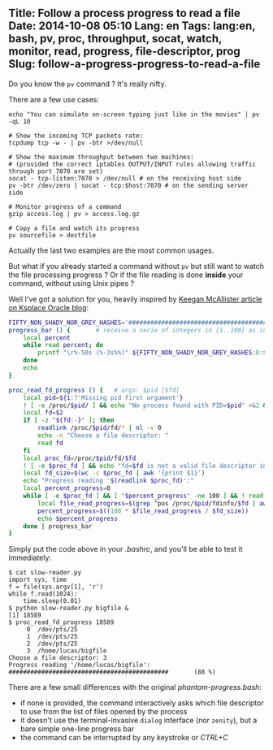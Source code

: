 Title: Follow a process progress to read a file
Date: 2014-10-08 05:10
Lang: en
Tags: lang:en, bash, pv, proc, throughput, socat, watch, monitor, read, progress, file-descriptor, prog
Slug: follow-a-progress-progress-to-read-a-file
---
Do you know the `pv` command ? It's really nifty.

There are a few use cases:

    echo "You can simulate on-screen typing just like in the movies" | pv -qL 10

    # Show the incoming TCP packets rate:
    tcpdump tcp -w - | pv -btr >/dev/null

    # Show the maximum throughput between two machines:
    # (provided the correct iptables OUTPUT/INPUT rules allowing traffic through port 7070 are set)
    socat - tcp-listen:7070 > /dev/null # on the receiving host side
    pv -btr /dev/zero | socat - tcp:$host:7070 # on the sending server side

    # Monitor progress of a command
    gzip access.log | pv > access.log.gz

    # Copy a file and watch its progress
    pv sourcefile > destfile

Actually the last two examples are the most common usages.

But what if you already started a command without `pv` but still want to watch the file processing progress ? Or if the file reading is done **inside** your command, without using Unix pipes ?

Well I've got a solution for you, heavily inspired by [Keegan McAllister article on Ksplace Oracle blog](//blogs.oracle.com/ksplice/entry/solving_problems_with_proc):

```bash
FIFTY_NON_SHADY_NOR_GREY_HASHES='##################################################'
progress_bar () {       # receive a serie of integers in {1..100} as input and update a unique progress bar line accordingly
    local percent
    while read percent; do
        printf "\r%-50s (%-3s%%)" ${FIFTY_NON_SHADY_NOR_GREY_HASHES:0:$((percent / 2))} $percent
    done
    echo
}

proc_read_fd_progress () {   # args: $pid [$fd]
    local pid=${1:?'Missing pid first argument'}
    ! [ -e /proc/$pid/ ] && echo "No process found with PID=$pid" >&2 && return 1
    local fd=$2
    if [ -z "${fd:-}" ]; then
        readlink /proc/$pid/fd/* | nl -v 0
        echo -n "Choose a file descriptor: "
        read fd
    fi
    local proc_fd=/proc/$pid/fd/$fd
    ! [ -e $proc_fd ] && echo "fd=$fd is not a valid file descriptor in /proc/$pid/fd/" >&2 && return 2
    local fd_size=$(wc -c $proc_fd | awk '{print $1}')
    echo "Progress reading '$(readlink $proc_fd)':"
    local percent_progress=0
    while [ -e $proc_fd ] && [ "$percent_progress" -ne 100 ] && ! read -n 1 -t 1 dummy; do
        local file_read_progress=$(grep ^pos /proc/$pid/fdinfo/$fd | awk '{print $2}')
        percent_progress=$((100 * $file_read_progress / $fd_size))
        echo $percent_progress
    done | progress_bar
}
```

Simply put the code above in your _.bashrc_, and you'll be able to test it immediately:

```
$ cat slow-reader.py
import sys, time
f = file(sys.argv[1], 'r')
while f.read(1024):
    time.sleep(0.01)
$ python slow-reader.py bigfile &
[1] 18589
$ proc_read_fd_progress 18589
     0  /dev/pts/25
     1  /dev/pts/25
     2  /dev/pts/25
     3  /home/lucas/bigfile
Choose a file descriptor: 3
Progress reading '/home/lucas/bigfile':
############################################       (88 %)
```

There are a few small differences with the original _phantom-progress.bash_:

- if none is provided, the command interactively asks which file descriptor to use from the list of files opened by the process
- it doesn't use the terminal-invasive `dialog` interface (nor `zenity`), but a bare simple one-line progress bar
- the command can be interrupted by any keystroke or _CTRL+C_
